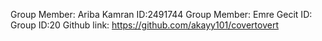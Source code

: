 Group Member: Ariba Kamran ID:2491744
Group Member: Emre Gecit   ID:
Group ID:20
Github link: https://github.com/akayy101/covertovert